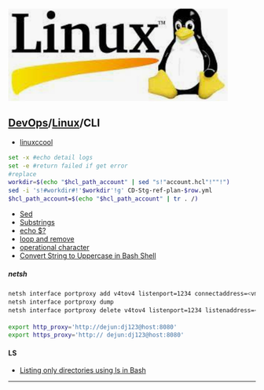 [![](./resource/linux.png)](https://www.linux.org/)
## [DevOps]/[Linux]/CLI

- [linuxccool](https://www.linuxcool.com/)

```sh
set -x #echo detail logs
set -e #return failed if get error
#replace
workdir=$(echo "$hcl_path_account" | sed "s!"account.hcl"!""!")
sed -i 's!#workdir#!'$workdir'!g' CD-Stg-ref-plan-$row.yml
$hcl_path_account=$(echo "$hcl_path_account" | tr . /)

```
- [Sed](https://www.runoob.com/linux/linux-comm-sed.html)
- [Substrings](https://stackabuse.com/substrings-in-bash/)
- [echo $?](https://blog.csdn.net/qq_45837591/article/details/106453315)
- [loop and remove](https://www.jianshu.com/p/9059d08bc889)
- [operational character](https://blog.csdn.net/wudinaniya/article/details/104796403)
- [Convert String to Uppercase in Bash Shell](https://www.tutorialkart.com/bash-shell-scripting/bash-convert-string-to-uppercase/#:~:text=To%20convert%20a%20string%20to,input%20string%20to%20uppercase%20characters.)

##### netsh
```sh
netsh interface portproxy add v4tov4 listenport=1234 connectaddress=<vm ip> connectport=1234 listenaddress=<server ip> protocol=ssh
netsh interface portproxy dump
netsh interface portproxy delete v4tov4 listenport=1234 listenaddress=<server ip>

export http_proxy='http://dejun:dj123@host:8080'
export https_proxy='http:// dejun:dj123@host:8080'
```

#### LS

- [Listing only directories using ls in Bash](https://stackoverflow.com/questions/14352290/listing-only-directories-using-ls-in-bash)
---
[DevOps]: <../../README.md>
[Linux]: <./linux.md>